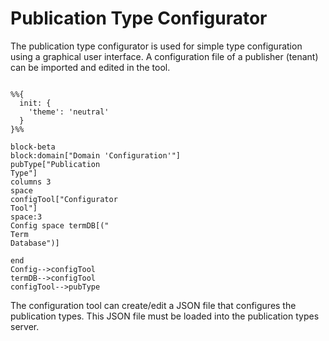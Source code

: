 # Publication Type Configurator

The publication type configurator is used for simple type configuration using a graphical user interface. A configuration file of a publisher (tenant) can be imported and edited in the tool.
```mermaid

%%{
  init: {
    'theme': 'neutral'
  }
}%%

block-beta
block:domain["Domain 'Configuration'"]
pubType["Publication
Type"]
columns 3
space
configTool["Configurator
Tool"]
space:3
Config space termDB[("
Term
Database")]

end
Config-->configTool
termDB-->configTool
configTool-->pubType
```

The configuration tool can create/edit a JSON file that configures the publication types. This JSON file must be loaded into the publication types server.
